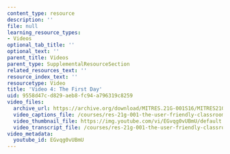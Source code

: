 ```yaml
---
content_type: resource
description: ''
file: null
learning_resource_types:
- Videos
optional_tab_title: ''
optional_text: ''
parent_title: Videos
parent_type: SupplementalResourceSection
related_resources_text: ''
resource_index_text: ''
resourcetype: Video
title: 'Video 4: The First Day'
uid: 9558d47c-d829-aeb8-fc94-a796319c8259
video_files:
  archive_url: https://archive.org/download/MITRES.21G-001S16/MITRES21G_001S16_FirstDay_300k.mp4
  video_captions_file: /courses/res-21g-001-the-user-friendly-classroom-fall-2020/15011047dfef53f0ae080b06a07b29de_EGvqg0vUBmU.vtt
  video_thumbnail_file: https://img.youtube.com/vi/EGvqg0vUBmU/default.jpg
  video_transcript_file: /courses/res-21g-001-the-user-friendly-classroom-fall-2020/4f23a3e8a0fbe7787677d99a965d626b_EGvqg0vUBmU.pdf
video_metadata:
  youtube_id: EGvqg0vUBmU
---
```

